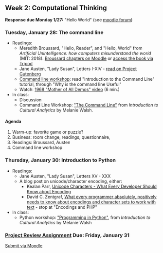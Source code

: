 ## Week 2: Computational Thinking

**Response due Monday 1/27:** "Hello World" (see [moodle forum](https://moodle.brynmawr.edu/mod/forum/discuss.php?d=67411))

### Tuesday, January 28: The command line

- Readings:
    - Meredith Broussard, "Hello, Reader", and "Hello, World" from *Artificial Unintelligence: how computers misunderstand the world* (MIT: 2018). [Broussard chapters on Moodle](https://moodle.brynmawr.edu/course/view.php?id=7812#section-2) or [access the book via Tripod](https://www.gutenberg.org/cache/epub/946/pg946-images.html)
    - Jane Austen, "Lady Susan", Letters I-XIV - [read on Project Gutenberg](https://www.gutenberg.org/ebooks/946)
    - [Command line workshop](https://digbmc.github.io/command-line/): read "Introduction to the Command Line" tutorial, through "Why is the command line Useful"
    - Watch: [1968 "Mother of All Demos" video](https://www.youtube.com/watch?v=B6rKUf9DWRI) (6 min.)
- In class:
    - Discussion
    - Command Line Workshop: ["The Command Line"](https://melaniewalsh.github.io/Intro-Cultural-Analytics/01-Command-Line/01-The-Command-Line.html#where-do-i-find-the-command-line) from *Introduction to Cultural Analytics* by Melanie Walsh.

#### Agenda

1. Warm-up: favorite game or puzzle?
2. Business: room change, readings, questionnaire,  
3. Readings: Broussard, Austen
4. Command line workshop

### Thursday, January 30: Introduction to Python
- Readings:
    - Jane Austen, "Lady Susan", Letters XV - XXX
    - A blog post on unicode/character encoding, either:
        - Kealan Parr, [Unicode Characters - What Every Developer Should Know about Encoding](https://www.freecodecamp.org/news/everything-you-need-to-know-about-encoding/)
        - David C. Zentgraf, [What every programmer absolutely, positively needs to know about encodings and character sets to work with text](http://kunststube.net/encoding/) - stop at "Encodings and PHP"
- In class:
    - Python workshop: ["Programming in Python"](https://melaniewalsh.github.io/Intro-Cultural-Analytics/02-Python/00-Python.html), from *Introduction to Cultural Analytics* by Melanie Walsh

### [Project Review Assignment](../assignments/review.md) Due: Friday, January 31

[Submit via Moodle](https://moodle.brynmawr.edu/mod/assign/view.php?id=351406)